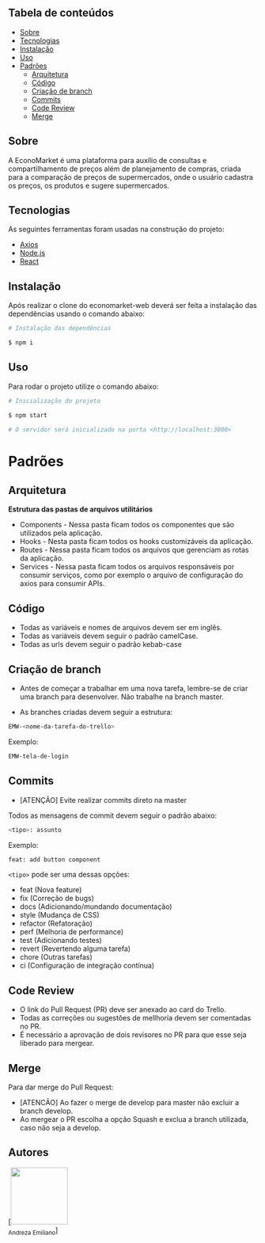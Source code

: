 Tabela de conteúdos
-----------

<!--ts-->
* [Sobre](#sobre)
* [Tecnologias](#tecnologias)
* [Instalação](#instalação)
* [Uso](#uso)
* [Padrões](#padrões)
  * [Arquitetura](#arquitetura)
  * [Código](#código)
  * [Criação de branch](#criação-de-branch)
  * [Commits](#commits)
  * [Code Review](#code-review)
  * [Merge](#merge)


  
<!--te-->

Sobre
-----------

A EconoMarket é uma plataforma para auxílio de consultas e compartilhamento de preços além de planejamento de compras, criada para a comparação de preços de supermercados, onde o usuário cadastra os preços, os produtos e sugere supermercados.

Tecnologias
-----------

As seguintes ferramentas foram usadas na construção do projeto:

* [Axios](https://axios-http.com/ptbr/docs/intro)
* [Node.js](https://nodejs.org/en/)
* [React](https://pt-br.reactjs.org/)

Instalação
-----------

Após realizar o clone do economarket-web deverá ser feita a instalação das dependências usando o comando abaixo:

```bash
# Instalação das dependências

$ npm i
```

Uso
-----------

Para rodar o projeto utilize o comando abaixo:

```bash
# Inicialização do projeto

$ npm start

# O servidor será inicializado na porta <http://localhost:3000>
```

Padrões
====
Arquitetura
-----------

<b>Estrutura das pastas de arquivos utilitários</b>

* Components - Nessa pasta ficam todos os componentes que são utilizados pela aplicação.
* Hooks - Nesta pasta ficam todos os hooks customizáveis da aplicação.
* Routes - Nessa pasta ficam todos os arquivos que gerenciam as rotas da aplicação.
* Services - Nessa pasta ficam todos os arquivos responsáveis por consumir serviços, como por exemplo o arquivo de configuração do axios para consumir APIs.

Código
-----------

* Todas as variáveis e nomes de arquivos devem ser em inglês.
* Todas as variáveis devem seguir o padrão camelCase.
* Todas as urls devem seguir o padrão kebab-case

Criação de branch
-----------

* Antes de começar a trabalhar em uma nova tarefa, lembre-se de criar uma branch para desenvolver. Não trabalhe na branch master.

* As branches criadas devem seguir a estrutura:

```bash
EMW-<nome-da-tarefa-do-trello>
```

Exemplo:

```bash
EMW-tela-de-login
```

Commits
-----------

* [ATENÇÃO] Evite realizar commits direto na master

Todos as mensagens de commit devem seguir o padrão abaixo:

```bash
<tipo>: assunto
```

Exemplo:

```bash
feat: add button component
```

`<tipo>` pode ser uma dessas opções:

* feat (Nova feature)
* fix (Correção de bugs)
* docs (Adicionando/mundando documentação)
* style (Mudança de CSS)
* refactor (Refatoração)
* perf (Melhoria de performance)
* test (Adicionando testes)
* revert (Revertendo alguma tarefa)
* chore (Outras tarefas)
* ci (Configuração de integração contínua)

Code Review
-----------
* O link do Pull Request (PR) deve ser anexado ao card do Trello.
* Todas as correções ou sugestões de mellhoria devem ser comentadas no PR.
* É necessário a aprovação de dois revisores no PR para que esse seja liberado para mergear.

Merge
-----------

Para dar merge  do Pull Request:

* [ATENCÃO] Ao fazer o merge de develop para master não excluir a branch develop.
* Ao mergear o PR escolha a opção Squash e exclua a branch utilizada, caso não seja a develop.


## Autores

[<img src="https://avatars.githubusercontent.com/u/67704047?s=400&u=50e40cfa5c84ecc20dbb0eb0b8b9a3587cb36fcc&v=4" width=115><br><sub>Andreza Emiliano</sub>]